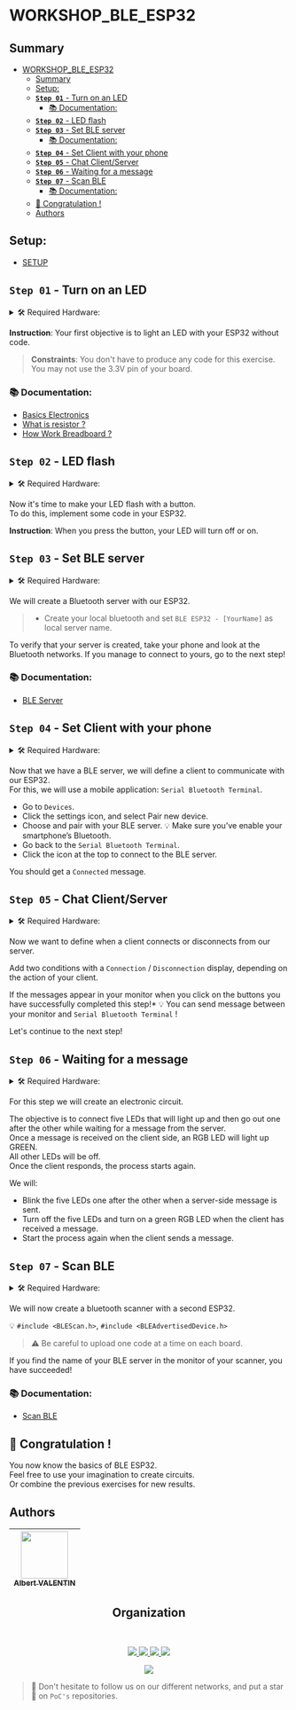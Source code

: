 # WORKSHOP_BLE_ESP32

## Summary
- [WORKSHOP\_BLE\_ESP32](#workshop_ble_esp32)
  - [Summary](#summary)
  - [Setup:](#setup)
  - [**`Step 01`** - Turn on an LED](#step-01---turn-on-an-led)
    - [📚 Documentation:](#-documentation)
  - [**`Step 02`** - LED flash](#step-02---led-flash)
  - [**`Step 03`** - Set BLE server](#step-03---set-ble-server)
    - [📚 Documentation:](#-documentation-1)
  - [**`Step 04`** - Set Client with your phone](#step-04---set-client-with-your-phone)
  - [**`Step 05`** - Chat Client/Server](#step-05---chat-clientserver)
  - [**`Step 06`** - Waiting for a message](#step-06---waiting-for-a-message)
  - [**`Step 07`** - Scan BLE](#step-07---scan-ble)
    - [📚 Documentation:](#-documentation-2)
  - [🎉 Congratulation !](#-congratulation-)
  - [Authors](#authors)


## Setup:
- [SETUP](../SETUP.md)

## **`Step 01`** - Turn on an LED

<details>
    <summary> 🛠️ Required Hardware:</summary>

- ESP32
- USB cable
- BreadBoard
- Jumpers
- LED
- Resistor

</details>  

**Instruction**: Your first objective is to light an LED with your ESP32 without code.
>**Constraints**: You don't have to produce any code for this exercise. You may not use the 3.3V pin of your board.

### 📚 Documentation:
- [Basics Electronics](https://www.physicsclassroom.com/class/circuits/Lesson-2/Electric-Current)
- [What is resistor ?](https://learn.sparkfun.com/tutorials/resistors/all)
- [How Work Breadboard ?](https://www.sciencebuddies.org/science-fair-projects/references/how-to-use-a-breadboard)
## **`Step 02`** - LED flash

<details>
    <summary> 🛠️ Required Hardware:</summary>

- ESP32
- USB cable
- BreadBoard
- Jumpers
- LED
- Button
- Resistor

</details>

Now it's time to make your LED flash with a button.  
To do this, implement some code in your ESP32.

**Instruction**: When you press the button, your LED will turn off or on.

## **`Step 03`** - Set BLE server

<details>
    <summary> 🛠️ Required Hardware:</summary>

- ESP32
- USB cable

</details>

We will create a Bluetooth server with our ESP32.

> * Create your local bluetooth and set `BLE ESP32 - [YourName]` as local server name.

To verify that your server is created, take your phone and look at the Bluetooth networks.
If you manage to connect to yours, go to the next step!

### 📚 Documentation:
- [BLE Server](http://www.neilkolban.com/esp32/docs/cpp_utils/html/class_b_l_e_server.html)
## **`Step 04`** - Set Client with your phone

<details>
    <summary> 🛠️ Required Hardware:</summary>

- ESP32
- USB cable

</details>

Now that we have a BLE server, we will define a client to communicate with our ESP32.<br/>
For this, we will use a mobile application: `Serial Bluetooth Terminal`.<br/>

- Go to `Devices`. 
- Click the settings icon, and select Pair new device.
- Choose and pair with your BLE server.
💡 Make sure you’ve enable your smartphone’s Bluetooth.
- Go back to the `Serial Bluetooth Terminal`.
- Click the icon at the top to connect to the BLE server.

You should get a `Connected` message.

## **`Step 05`** - Chat Client/Server

<details>
    <summary> 🛠️ Required Hardware:</summary>

- ESP32
- USB cable

</details>

Now we want to define when a client connects or disconnects from our server.

Add two conditions with a `Connection` / `Disconnection` display, depending on the action of your client.

If the messages appear in your monitor when you click on the buttons you have successfully completed this step!*
💡 You can send message between your monitor and `Serial Bluetooth Terminal` !

Let's continue to the next step!

## **`Step 06`** - Waiting for a message

<details>
    <summary> 🛠️ Required Hardware:</summary>

- ESP32
- USB cable
- Breadboard
- Jumpers
- 5x LED
- LED RGB
- 6x Resistor
</details>

For this step we will create an electronic circuit.

The objective is to connect five LEDs that will light up and then go out one after the other while waiting for a message from the server.<br/>
Once a message is received on the client side, an RGB LED will light up GREEN.<br/>
All other LEDs will be off.<br/>
Once the client responds, the process starts again.

We will:
- Blink the five LEDs one after the other when a server-side message is sent.
- Turn off the five LEDs and turn on a green RGB LED when the client has received a message.
- Start the process again when the client sends a message.


## **`Step 07`** - Scan BLE

<details>
    <summary> 🛠️ Required Hardware:</summary>

- ESP32
- USB cable

</details>

We will now create a bluetooth scanner with a second ESP32.

💡 `#include <BLEScan.h>`, `#include <BLEAdvertisedDevice.h>` <br/>
> ⚠️ Be careful to upload one code at a time on each board. <br/>

If you find the name of your BLE server in the monitor of your scanner, you have succeeded!

### 📚 Documentation:
- [Scan BLE](http://www.neilkolban.com/esp32/docs/cpp_utils/html/class_b_l_e_scan.html)

## 🎉 Congratulation !

You now know the basics of BLE ESP32.<br/>
Feel free to use your imagination to create circuits.<br/>
Or combine the previous exercises for new results.<br/>


## Authors

| [<img src="https://github.com/OnsagerHe.png?size=85" width=85><br><sub>Albert VALENTIN</sub>](https://github.com/OnsagerHe) | 
| :---: |
<h2 align=center>
Organization
</h2>
<br/>
<p align='center'>
    <a href="https://www.linkedin.com/company/pocinnovation/mycompany/">
        <img src="https://img.shields.io/badge/LinkedIn-0077B5?style=for-the-badge&logo=linkedin&logoColor=white">
    </a>
    <a href="https://www.instagram.com/pocinnovation/">
        <img src="https://img.shields.io/badge/Instagram-E4405F?style=for-the-badge&logo=instagram&logoColor=white">
    </a>
    <a href="https://twitter.com/PoCInnovation">
        <img src="https://img.shields.io/badge/Twitter-1DA1F2?style=for-the-badge&logo=twitter&logoColor=white">
    </a>
    <a href="https://discord.com/invite/Yqq2ADGDS7">
        <img src="https://img.shields.io/badge/Discord-7289DA?style=for-the-badge&logo=discord&logoColor=white">
    </a>
</p>
<p align=center>
    <a href="https://www.poc-innovation.fr/">
        <img src="https://img.shields.io/badge/WebSite-1a2b6d?style=for-the-badge&logo=GitHub Sponsors&logoColor=white">
    </a>
</p>

> 🚀 Don't hesitate to follow us on our different networks, and put a star 🌟 on `PoC's` repositories.


